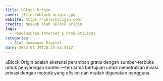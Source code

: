 ```yaml
---
title: uBlock Origin
cover: /files/ublock-origin.jpg
website: https://ublockorigin.com/
credits: Naskah oleh uBlock Origin
tags:
  - Penelusuran Internet & Produktivitas
categories:
  - Alat Keamanan Digital
date: 2023-01-29T20:25:44.572Z
---
```

uBlock Origin adalah ekstensi peramban gratis dengan sumber-terbuka untuk penyaringan konten —terutama bertujuan untuk menetralkan invasi privasi dengan metode yang efisien dan mudah digunakan pengguna.